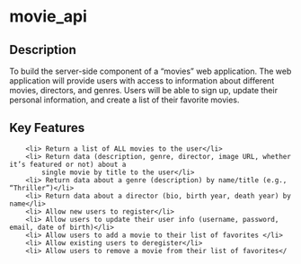 # movie_api

## Description 

To build the server-side component of a “movies” web application. The web application will provide users with access to information about different movies, directors, and genres. Users will be able to sign up, update their personal information, and create a list of their favorite movies. 

## Key Features

        <li> Return a list of ALL movies to the user</li>
        <li> Return data (description, genre, director, image URL, whether it’s featured or not) about a
            single movie by title to the user</li>
        <li> Return data about a genre (description) by name/title (e.g., “Thriller”)</li>
        <li> Return data about a director (bio, birth year, death year) by name</li>
        <li> Allow new users to register</li>
        <li> Allow users to update their user info (username, password, email, date of birth)</li>
        <li> Allow users to add a movie to their list of favorites </li>
        <li> Allow existing users to deregister</li>
        <li> Allow users to remove a movie from their list of favorites</
